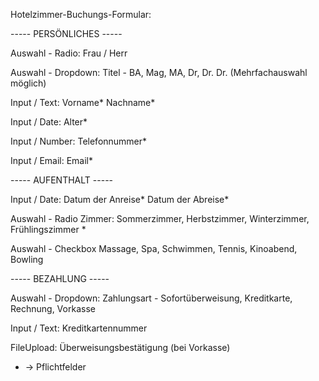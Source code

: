 Hotelzimmer-Buchungs-Formular:

----- PERSÖNLICHES -----

Auswahl - Radio:
Frau / Herr

Auswahl - Dropdown:
Titel - BA, Mag, MA, Dr, Dr. Dr. (Mehrfachauswahl möglich)

Input / Text:
Vorname*
Nachname*

Input / Date:
Alter*

Input / Number:
Telefonnummer*

Input / Email:
Email*


----- AUFENTHALT -----

Input / Date: 
Datum der Anreise*
Datum der Abreise*

Auswahl - Radio
Zimmer: Sommerzimmer, Herbstzimmer, Winterzimmer, Frühlingszimmer *

Auswahl - Checkbox
Massage, Spa, Schwimmen, Tennis, Kinoabend, Bowling


----- BEZAHLUNG -----

Auswahl - Dropdown:
Zahlungsart - Sofortüberweisung, Kreditkarte, Rechnung, Vorkasse

Input / Text:
Kreditkartennummer

FileUpload:
Überweisungsbestätigung (bei Vorkasse)



* -> Pflichtfelder

